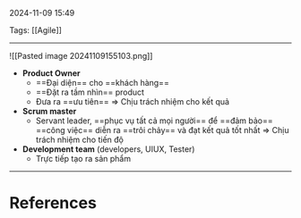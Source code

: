 2024-11-09 15:49

Tags: [[Agile]] 

---

![[Pasted image 20241109155103.png]]
- **Product Owner**
	- ==Đại diện== cho ==khách hàng==
	- ==Đặt ra tầm nhìn== product
	- Đưa ra ==ưu tiên==
	=> Chịu trách nhiệm cho kết quả
- **Scrum master**
	- Servant leader, ==phục vụ tất cả mọi người== để ==đảm bảo== ==công việc== diễn ra ==trôi chảy== và đạt kết quả tốt nhất
	=> Chịu trách nhiệm cho tiến độ
- **Development team** (developers, UIUX, Tester)
	- Trực tiếp tạo ra sản phẩm

---
# References